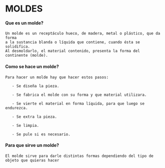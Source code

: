 # MOLDES

#### Que es un molde?

```
Un molde es un receptáculo hueco, de madera, metal o plástico, que da forma
a la sustancia blanda o líquida que contiene, cuando ésta se solidifica. 
Al desmoldarlo, el material contenido, presenta la forma del continente (molde).
```

#### Como se hace un molde?
```
Para hacer un molde hay que hacer estos pasos:

   - Se diseña la pieza.
    
   - Se fabrica el molde con su forma y que material utilizara.
    
   - Se vierte el material en forma líquida, para que luego se endurezca.
    
   - Se extra la pieza.
    
   - Se limpia.
    
   - Se pule si es necesario.

```


#### Para que sirve un molde?

```
El molde sirve para darle distintas formas dependiendo del tipo de objeto que quieras hacer

```

